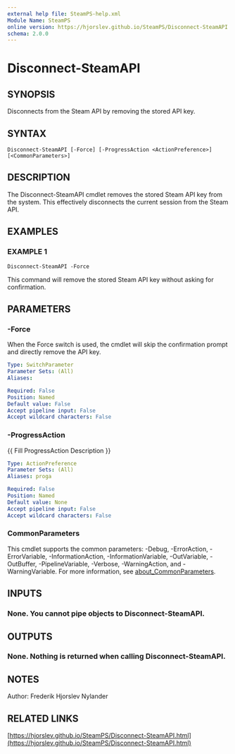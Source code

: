 ```yaml
---
external help file: SteamPS-help.xml
Module Name: SteamPS
online version: https://hjorslev.github.io/SteamPS/Disconnect-SteamAPI.html
schema: 2.0.0
---
```


# Disconnect-SteamAPI

## SYNOPSIS
Disconnects from the Steam API by removing the stored API key.

## SYNTAX

```
Disconnect-SteamAPI [-Force] [-ProgressAction <ActionPreference>] [<CommonParameters>]
```

## DESCRIPTION
The Disconnect-SteamAPI cmdlet removes the stored Steam API key from the system.
This effectively disconnects the current session from the Steam API.

## EXAMPLES

### EXAMPLE 1
```
Disconnect-SteamAPI -Force
```

This command will remove the stored Steam API key without asking for confirmation.

## PARAMETERS

### -Force
When the Force switch is used, the cmdlet will skip the confirmation prompt and directly remove the API key.

```yaml
Type: SwitchParameter
Parameter Sets: (All)
Aliases:

Required: False
Position: Named
Default value: False
Accept pipeline input: False
Accept wildcard characters: False
```

### -ProgressAction
{{ Fill ProgressAction Description }}

```yaml
Type: ActionPreference
Parameter Sets: (All)
Aliases: proga

Required: False
Position: Named
Default value: None
Accept pipeline input: False
Accept wildcard characters: False
```

### CommonParameters
This cmdlet supports the common parameters: -Debug, -ErrorAction, -ErrorVariable, -InformationAction, -InformationVariable, -OutVariable, -OutBuffer, -PipelineVariable, -Verbose, -WarningAction, and -WarningVariable. For more information, see [about_CommonParameters](http://go.microsoft.com/fwlink/?LinkID=113216).

## INPUTS

### None. You cannot pipe objects to Disconnect-SteamAPI.
## OUTPUTS

### None. Nothing is returned when calling Disconnect-SteamAPI.
## NOTES
Author: Frederik Hjorslev Nylander

## RELATED LINKS

[https://hjorslev.github.io/SteamPS/Disconnect-SteamAPI.html](https://hjorslev.github.io/SteamPS/Disconnect-SteamAPI.html)

